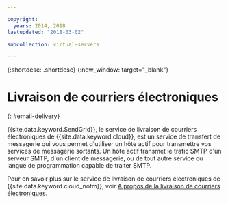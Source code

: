 ```yaml
---

copyright:
  years: 2014, 2018
lastupdated: "2018-03-02"

subcollection: virtual-servers

---
```


{:shortdesc: .shortdesc}
{:new_window: target="_blank"}

# Livraison de courriers électroniques
{: #email-delivery}

{{site.data.keyword.SendGrid}}, le service de livraison de courriers électroniques de {{site.data.keyword.cloud}}, est un service de transfert de messagerie qui vous permet d'utiliser un hôte actif pour transmettre vos services de messagerie sortants. Un hôte actif transmet le trafic SMTP d'un serveur SMTP, d'un client de messagerie, ou de tout autre service ou langue de programmation capable de traiter SMTP.

Pour en savoir plus sur le service de livraison de courriers électroniques de {{site.data.keyword.cloud_notm}}, voir [A propos de la livraison de courriers électroniques](/docs/infrastructure/email-delivery?topic=email-delivery-getting-started-email-delivery#getting-started-email-delivery).
